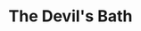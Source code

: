 ---
title: "The Devil&#039;s Bath"
year: 2024
rating: 4
stars: "★★★★"
liked: true
rewatched: false
permalink: "the-devils-bath"
watched_on: 2025-03-08
---